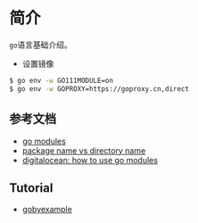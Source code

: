 # 简介

`go`语言基础介绍。

* 设置镜像

```sh
$ go env -w GO111MODULE=on
$ go env -w GOPROXY=https://goproxy.cn,direct
```


## 参考文档

* [go modules](https://medium.com/@adiach3nko/package-management-with-go-modules-the-pragmatic-guide-c831b4eaaf31)
* [package name vs directory name](https://golangbyexample.com/package-folder-name-golang/)
* [digitalocean: how to use go modules](https://www.digitalocean.com/community/tutorials/how-to-use-go-modules)

## Tutorial

* [gobyexample](https://gobyexample.com/)
